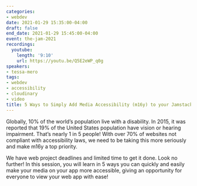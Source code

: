 ```yaml
---
categories:
- webdev
date: 2021-01-29 15:35:00-04:00
draft: false
end_date: 2021-01-29 15:45:00-04:00
event: the-jam-2021
recordings:
  youtube:
    length: '9:10'
    url: https://youtu.be/Q5E2eWP_q0g
speakers:
- tessa-mero
tags:
- webdev
- accessibility
- cloudinary
- video
title: 5 Ways to Simply Add Media Accessibility (m16y) to your Jamstack app
---
```



Globally, 10% of the world’s population live with a disability. In 2015, it was reported that 19% of the United States population have vision or hearing impairment. That’s nearly 1 in 5 people! With over 70% of websites not compliant with accessibility laws, we need to be taking this more seriously and make m16y a top priority.

We have web project deadlines and limited time to get it done. Look no further! In this session, you will learn in 5 ways you can quickly and easily make your media on your app more accessible, giving an opportunity for everyone to view your web app with ease!
